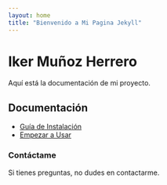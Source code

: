 ```yaml
---
layout: home
title: "Bienvenido a Mi Pagina Jekyll"
---
```


# Iker Muñoz Herrero
Aquí está la documentación de mi proyecto.

## Documentación
- [Guía de Instalación](docs/instalacion.md)
- [Empezar a Usar](docs/empezar.md)

### Contáctame
Si tienes preguntas, no dudes en contactarme.




